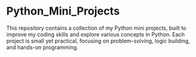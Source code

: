 # Python_Mini_Projects
This repository contains a collection of my Python mini projects, built to improve my coding skills and explore various concepts in Python. Each project is small yet practical, focusing on problem-solving, logic building, and hands-on programming.
